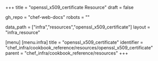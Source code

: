 +++
title = "openssl_x509_certificate Resource"
draft = false

gh_repo = "chef-web-docs"
robots = ""

data_path = ["infra","resources","openssl_x509_certificate"]
layout = "infra_resource"


[menu]
  [menu.infra]
    title = "openssl_x509_certificate"
    identifier = "chef_infra/cookbook_reference/resources/openssl_x509_certificate"
    parent = "chef_infra/cookbook_reference/resources"
+++

<!-- The contents of this page are automatically generated from the openssl_x509_certificate.yaml file in the data directory. -->
<!-- To suggest a change, edit the https://github.com/chef/chef/blob/master/lib/chef/resource/openssl_x509_certificate.rb file
      and submit a pull request to the https://github.com/chef/chef repository. -->
